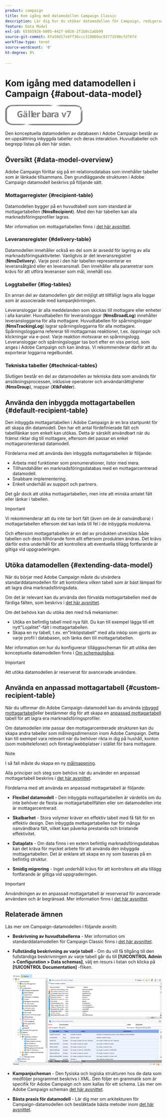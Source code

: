 ```yaml
---
product: campaign
title: Kom igång med datamodellen Campaign Classic
description: Lär dig hur du utökar datamodellen för Campaign, redigerar scheman, använder API:er med mera
feature: Data Model
exl-id: 655b5928-b005-442f-b026-2f1b0c1abb99
source-git-commit: 8fa50d17a9ff36ccc310860ac93771590cfd76fd
workflow-type: tm+mt
source-wordcount: '0'
ht-degree: 0%

---
```


# Kom igång med datamodellen i Campaign {#about-data-model}

![](../../assets/v7-only.svg)

Den konceptuella datamodellen av databasen i Adobe Campaign består av en uppsättning inbyggda tabeller och deras interaktion. Huvudtabeller och begrepp listas på den här sidan.

## Översikt {#data-model-overview}

Adobe Campaign förlitar sig på en relationsdatabas som innehåller tabeller som är länkade tillsammans. Den grundläggande strukturen i Adobe Campaign datamodell beskrivs på följande sätt.

### Mottagarregister {#recipient-table}

Datamodellen bygger på en huvudtabell som som standard är mottagartabellen (**NmsRecipient**). Med den här tabellen kan alla marknadsföringsprofiler lagras.

Mer information om mottagartabellen finns i [det här avsnittet](#default-recipient-table).

### Leveransregister {#delivery-table}

Datamodellen innehåller också en del som är avsedd för lagring av alla marknadsföringsaktiviteter. Vanligtvis är det leveransregistret (**NmsDelivery**). Varje post i den här tabellen representerar en leveransåtgärd eller en leveransmall. Den innehåller alla parametrar som krävs för att utföra leveranser som mål, innehåll osv.

### Loggtabeller {#log-tables}

En annan del av datamodellen gör det möjligt att tillfälligt lagra alla loggar som är associerade med kampanjkörningen.

Leveransloggar är alla meddelanden som skickas till mottagare eller enheter i alla kanaler. Huvudtabellen för leveransloggar (**NmsBroadLog**) innehåller leveransloggarna för alla mottagare.
Huvudtabellen för spårningsloggar (**NmsTrackingLog**) lagrar spårningsloggarna för alla mottagare. Spårningsloggarna refererar till mottagarnas reaktioner, t.ex. öppningar och klickningar via e-post. Varje reaktion motsvarar en spårningslogg.
Leveransloggar och spårningsloggar tas bort efter en viss period, som anges i Adobe Campaign och kan ändras. Vi rekommenderar därför att du exporterar loggarna regelbundet.

### Tekniska tabeller {#technical-tables}

Slutligen består en del av datamodellen av tekniska data som används för ansökningsprocessen, inklusive operatorer och användarrättigheter (**NmsGroup**), mappar (**XtkFolder**).

## Använda den inbyggda mottagartabellen {#default-recipient-table}

Den inbyggda mottagartabellen i Adobe Campaign är en bra startpunkt för att skapa din datamodell. Den har ett antal fördefinierade fält och tabelllänkar som enkelt kan utökas. Detta är särskilt användbart när du främst riktar dig till mottagare, eftersom det passar en enkel mottagarorienterad datamodell.

Fördelarna med att använda den inbyggda mottagartabellen är följande:

* Arbeta med funktioner som prenumerationer, listor med mera.
* Tillhandahåller en marknadsföringsdatabas med en mottagarcentrerad datamodell.
* Snabbare implementering.
* Enkelt underhåll av support och partners.

Det går dock att utöka mottagartabellen, men inte att minska antalet fält eller länkar i tabellen.

>[!IMPORTANT]
>
>Vi rekommenderar att du inte tar bort fält (även om de är oanvändbara) i mottagartabellen eftersom det kan leda till fel i de inbyggda modulerna.

Och eftersom mottagartabellen är en del av produkten utvecklas både tabellen och dess tillhörande form allt eftersom produkten ändras. Det krävs därför extra underhåll för att kontrollera att eventuella tillägg fortfarande är giltiga vid uppgraderingen.

## Utöka datamodellen {#extending-data-model}

När du börjar med Adobe Campaign måste du utvärdera standarddatamodellen för att kontrollera vilken tabell som är bäst lämpad för att lagra dina marknadsföringsdata.

Om det är relevant kan du använda den förvalda mottagartabellen med de färdiga fälten, som beskrivs i [det här avsnittet](#default-recipient-table).

Om det behövs kan du utöka den med två mekanismer:

* Utöka en befintlig tabell med nya fält. Du kan till exempel lägga till ett nytt&quot;Lojalitet&quot;-fält i mottagartabellen.
* Skapa en ny tabell, t.ex. en&quot;Inköpstabell&quot; med alla inköp som gjorts av varje profil i databasen, och länka den till mottagartabellen.

Mer information om hur du konfigurerar tilläggsscheman för att utöka den konceptuella datamodellen finns i [Om schemautgåva](../../configuration/using/about-schema-edition.md).

>[!IMPORTANT]
>
>Att utöka datamodellen är reserverat för avancerade användare.

## Använda en anpassad mottagartabell {#custom-recipient-table}

När du utformar din Adobe Campaign-datamodell kan du använda [inbyggd mottagartabell](#default-recipient-table)eller bestämmer dig för att skapa en [anpassad mottagartabell](../../configuration/using/about-custom-recipient-table.md) tabell för att lagra era marknadsföringsprofiler.

Om datamodellen inte passar den mottagarcentrerade strukturen kan du skapa andra tabeller som målningsdimension inom Adobe Campaign. Detta kan till exempel vara relevant när du behöver rikta in dig på hushåll, konton (som mobiltelefoner) och företag/webbplatser i stället för bara mottagare.

>[!NOTE]
>
>I så fall måste du skapa en ny [målmappning](../../configuration/using/target-mapping.md).

Alla principer och steg som behövs när du använder en anpassad mottagartabell beskrivs i [det här avsnittet](../../configuration/using/about-custom-recipient-table.md).

Fördelarna med att använda en anpassad mottagartabell är följande:

* **Flexibel datamodell** - Den inbyggda mottagartabellen är värdelös om du inte behöver de flesta av mottagartabellfälten eller om datamodellen inte är mottagarcentrerad.

* **Skalbarhet** - Stora volymer kräver en effektiv tabell med få fält för en effektiv design. Den inbyggda mottagartabellen har för många oanvändbara fält, vilket kan påverka prestanda och bristande effektivitet.

* **Dataplats** - Om data finns i en extern befintlig marknadsföringsdatabas kan det kräva för mycket arbete för att använda den inbyggda mottagartabellen. Det är enklare att skapa en ny som baseras på en befintlig struktur.

* **Smidig migrering** - Inget underhåll krävs för att kontrollera att alla tillägg fortfarande är giltiga vid uppgraderingen.

>[!IMPORTANT]
>
>Användningen av en anpassad mottagartabell är reserverad för avancerade användare och är begränsad. Mer information finns i [det här avsnittet](../../configuration/using/about-custom-recipient-table.md).

## Relaterade ämnen

Läs mer om Campaign-datamodellen i följande avsnitt:

* **Beskrivning av huvudtabellerna** - Mer information om standarddatamodellen för Campaign Classic finns i [det här avsnittet](../../configuration/using/data-model-description.md).

* **Fullständig beskrivning av varje tabell** - Om du vill få tillgång till den fullständiga beskrivningen av varje tabell går du till **[!UICONTROL Admin > Configuration > Data schemas]**, välj en resurs i listan och klicka på **[!UICONTROL Documentation]** -fliken.

   ![](assets/data-model_documentation-tab.png)


* **Kampanjscheman** - Den fysiska och logiska strukturen hos de data som medföljer programmet beskrivs i XML. Den följer en grammatik som är specifik för Adobe Campaign och som kallas för ett schema. Läs mer om Adobe Campaign scheman [det här avsnittet](../../configuration/using/about-schema-reference.md).

* **Bästa praxis för datamodell** - Lär dig mer om arkitekturen för Campaign-datamodellen och besläktade bästa metoder inom [det här avsnittet](../../configuration/using/data-model-best-practices.md#data-model-architecture).
